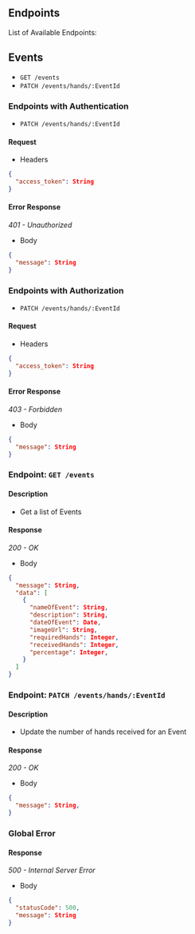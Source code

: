 ## Endpoints

List of Available Endpoints:

## Events

- `GET /events`
- `PATCH /events/hands/:EventId`

### Endpoints with Authentication

- `PATCH /events/hands/:EventId`

#### Request

- Headers

```json
{
  "access_token": String
}
```

#### Error Response

_401 - Unauthorized_

- Body

```json
{
  "message": String
}
```

### Endpoints with Authorization

- `PATCH /events/hands/:EventId`

#### Request

- Headers

```json
{
  "access_token": String
}
```

#### Error Response

_403 - Forbidden_

- Body

```json
{
  "message": String
}
```

### Endpoint: `GET /events`

#### Description

- Get a list of Events

#### Response

_200 - OK_

- Body

```json
{
  "message": String,
  "data": [
    {
      "nameOfEvent": String,
      "description": String,
      "dateOfEvent": Date,
      "imageUrl": String,
      "requiredHands": Integer,
      "receivedHands": Integer,
      "percentage": Integer,
    }
  ]
}
```

### Endpoint: `PATCH /events/hands/:EventId`

#### Description

- Update the number of hands received for an Event

#### Response

_200 - OK_

- Body

```json
{
  "message": String,
}
```

### Global Error

#### Response

_500 - Internal Server Error_

- Body

```json
{
  "statusCode": 500,
  "message": String
}
```
